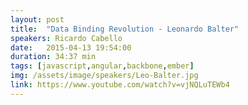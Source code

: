 ```yaml
---
layout: post
title:  "Data Binding Revolution - Leonardo Balter"
speakers: Ricardo Cabello
date:   2015-04-13 19:54:00
duration: 34:37 min
tags: [javascript,angular,backbone,ember]
img: /assets/image/speakers/Leo-Balter.jpg
link: https://www.youtube.com/watch?v=vjNQLuTEWb4
---
```

